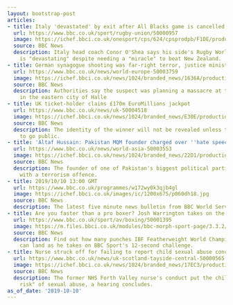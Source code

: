 ```yaml
---
layout: bootstrap-post
articles:
- title: Italy 'devastated' by exit after All Blacks game is cancelled
  url: https://www.bbc.co.uk/sport/rugby-union/50000957
  image: https://ichef.bbci.co.uk/onesport/cps/624/cpsprodpb/F1DE/production/_109181916_oshea_getty.jpg
  source: BBC News
  description: Italy head coach Conor O'Shea says his side's Rugby World Cup exit
    is "devastating" despite needing a "miracle" to beat New Zealand.
- title: German synagogue shooting was far-right terror, justice minister says
  url: https://www.bbc.co.uk/news/world-europe-50003759
  image: https://ichef.bbci.co.uk/news/1024/branded_news/1636A/production/_109168909_blurred.jpg
  source: BBC News
  description: Authorities say the suspect was planning a massacre at the synagogue
    in the eastern city of Halle
- title: UK ticket-holder claims £170m EuroMillions jackpot
  url: https://www.bbc.co.uk/news/uk-50004518
  image: https://ichef.bbci.co.uk/news/1024/branded_news/E30E/production/_109162185_051a34f3-53a2-4d44-90cb-c9741ac8992c.jpg
  source: BBC News
  description: The identity of the winner will not be revealed unless they decide
    to go public.
- title: 'Altaf Hussain: Pakistan MQM founder charged over ''hate speech'' in UK'
  url: https://www.bbc.co.uk/news/world-asia-50003553
  image: https://ichef.bbci.co.uk/news/1024/branded_news/22D1/production/_107331980_mediaitem107331979.jpg
  source: BBC News
  description: The founder of one of Pakistan's biggest political parties is charged
    with a terrorism offence.
- title: 2019/10/10 13:00 GMT
  url: https://www.bbc.co.uk/programmes/w172wy0k3qjb4gl
  image: https://ichef.bbci.co.uk/images/ic/1200x675/p060dh18.jpg
  source: BBC News
  description: The latest five minute news bulletin from BBC World Service.
- title: Are you faster than a pro boxer? Josh Warrington takes on the 12-second challenge
  url: https://www.bbc.co.uk/sport/av/boxing/50001395
  image: https://m.files.bbci.co.uk/modules/bbc-morph-sport-page/3.3.2/images/bbc-sport-logo.png
  source: BBC News
  description: Find out how many punches IBF Featherweight World Champion Josh Warrington
    can land as he takes on BBC Sport's 12-second challenge.
- title: Nurse struck off for failing to report child sexual abuse concerns
  url: https://www.bbc.co.uk/news/uk-scotland-tayside-central-50000565
  image: https://ichef.bbci.co.uk/news/1024/branded_news/17EC3/production/_109178979_nmc_day1_260917_476.jpg
  source: BBC News
  description: The former NHS Forth Valley nurse's conduct put the child at "real
    risk" of sexual abuse, a hearing concludes.
as_of_date: '2019-10-10'
---
```


